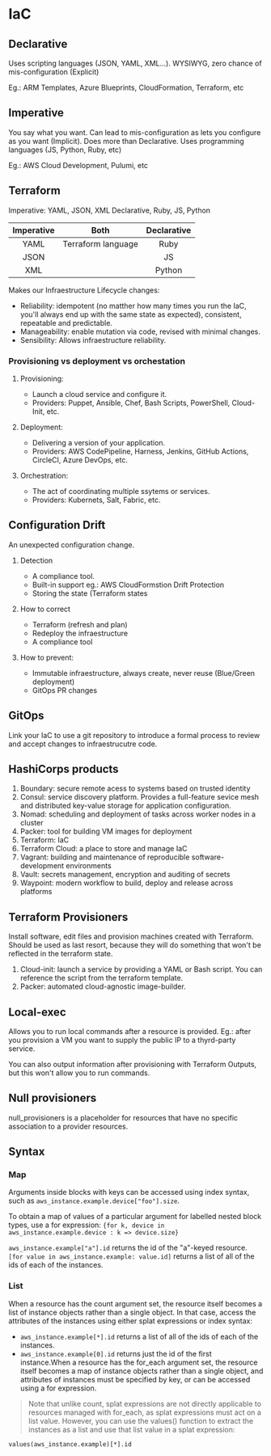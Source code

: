 # IaC

## Declarative

Uses scripting languages (JSON, YAML, XML...).
WYSIWYG, zero chance of mis-configuration (Explicit)

Eg.: ARM Templates, Azure Blueprints, CloudFormation, Terraform, etc

## Imperative

You say what you want. Can lead to mis-configuration as lets you configure as you want (Implicit).
Does more than Declarative.
Uses programming languages (JS, Python, Ruby, etc)

Eg.: AWS Cloud Development, Pulumi, etc

## Terraform

Imperative: YAML, JSON, XML
Declarative, Ruby, JS, Python

| Imperative     |      Both      |  Declarative  |
|:----------:|:-------------:|:------:|
| YAML   | Terraform language |   Ruby  |
| JSON   |                    |  JS   |
| XML    |                    |  Python   |

Makes our Infraestructure Lifecycle changes:

- Reliability: idempotent (no matther how many times you run the IaC, you'll always end up with the same state as expected), consistent, repeatable and predictable.
- Manageability: enable mutation via code, revised with minimal changes.
- Sensibility: Allows infraestructure reliability.

### Provisioning vs deployment vs orchestation

1. Provisioning:
    - Launch a cloud service and  configure it.
    - Providers: Puppet, Ansible, Chef, Bash Scripts, PowerShell, Cloud-Init, etc.

2. Deployment:
    - Delivering a version of your application.
    - Providers: AWS CodePipeline, Harness, Jenkins, GitHub Actions, CircleCI, Azure DevOps, etc.

3. Orchestration:
   - The act of coordinating multiple ssytems or services.
   - Providers: Kubernets, Salt, Fabric, etc.

## Configuration Drift

An unexpected configuration change.

1. Detection
    - A compliance tool.
    - Built-in support eg.: AWS CloudFormstion Drift Protection
    - Storing the state (Terraform states

2. How to correct
    - Terraform (refresh and plan)
    - Redeploy the infraestructure
    - A compliance tool

3. How to prevent:
    - Immutable infraestructure, always create, never reuse (Blue/Green deployment)
    - GitOps PR changes

## GitOps

Link your IaC to use a git repository to introduce a formal process to review and accept changes to infraestrucutre code.

## HashiCorps products

1. Boundary: secure remote acess to systems based on trusted identity
2. Consul: service discovery platform. Provides a full-feature sevice mesh and distributed key-value storage for application configuration.
3. Nomad: scheduling and deployment of tasks across worker nodes in a cluster
4. Packer: tool for building VM images for deployment
5. Terraform: IaC
6. Terraform Cloud: a place to store and manage IaC
7. Vagrant: building and maintenance of reproducible software-development environments
8. Vault: secrets management, encryption and auditing of secrets
9. Waypoint: modern workflow to build, deploy and release across platforms

## Terraform Provisioners

Install software, edit files and provision machines created with Terraform. Should be used as last resort, because they will do something that won't be reflected in the terraform state.

1. Cloud-init: launch a service by providing a YAML or Bash script. You can reference the script from the terraform template.
2. Packer: automated cloud-agnostic image-builder.

## Local-exec

Allows you to run local commands after a resource is provided. Eg.: after you provision a VM you want to supply the public IP to a thyrd-party service.

You can also output information after provisioning with Terraform Outputs, but this won't allow you to run commands.

## Null provisioners

null_provisioners is a placeholder for resources that have no specific association to a provider resources.

## Syntax

### Map

Arguments inside blocks with keys can be accessed using index syntax, such as `aws_instance.example.device["foo"].size`.

To obtain a map of values of a particular argument for labelled nested block types, use a for expression:
`{for k, device in aws_instance.example.device : k => device.size}`

`aws_instance.example["a"].id` returns the id of the "a"-keyed resource.
`[for value in aws_instance.example: value.id]` returns a list of all of the ids of each of the instances.

### List

When a resource has the count argument set, the resource itself becomes a list of instance objects rather than a single object. In that case, access the attributes of the instances using either splat expressions or index syntax:

- `aws_instance.example[*].id` returns a list of all of the ids of each of the instances.
- `aws_instance.example[0].id` returns just the id of the first instance.When a resource has the for_each argument set, the resource itself becomes a map of instance objects rather than a single object, and attributes of instances must be specified by key, or can be accessed using a for expression.

> Note that unlike count, splat expressions are not directly applicable to resources managed with for_each, as splat expressions must act on a  list value. However, you can use the values() function to extract the instances as a list and use that list value in a splat expression:

`values(aws_instance.example)[*].id`
